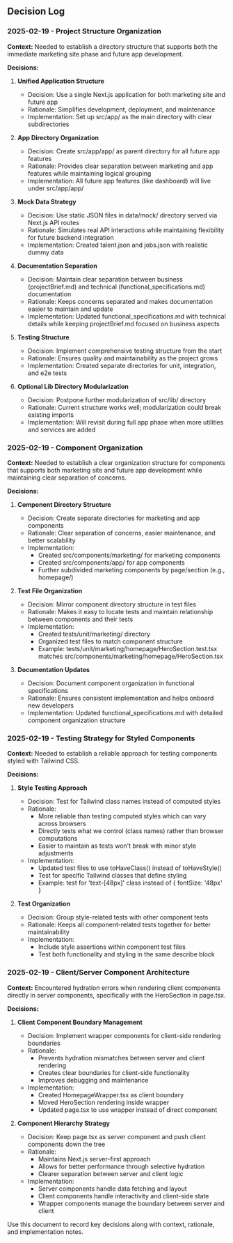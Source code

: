## Decision Log

### 2025-02-19 - Project Structure Organization

**Context:** 
Needed to establish a directory structure that supports both the immediate marketing site phase and future app development.

**Decisions:**
1. **Unified Application Structure**
   - Decision: Use a single Next.js application for both marketing site and future app
   - Rationale: Simplifies development, deployment, and maintenance
   - Implementation: Set up src/app/ as the main directory with clear subdirectories

2. **App Directory Organization**
   - Decision: Create src/app/app/ as parent directory for all future app features
   - Rationale: Provides clear separation between marketing and app features while maintaining logical grouping
   - Implementation: All future app features (like dashboard) will live under src/app/app/

3. **Mock Data Strategy**
   - Decision: Use static JSON files in data/mock/ directory served via Next.js API routes
   - Rationale: Simulates real API interactions while maintaining flexibility for future backend integration
   - Implementation: Created talent.json and jobs.json with realistic dummy data

4. **Documentation Separation**
   - Decision: Maintain clear separation between business (projectBrief.md) and technical (functional_specifications.md) documentation
   - Rationale: Keeps concerns separated and makes documentation easier to maintain and update
   - Implementation: Updated functional_specifications.md with technical details while keeping projectBrief.md focused on business aspects

5. **Testing Structure**
   - Decision: Implement comprehensive testing structure from the start
   - Rationale: Ensures quality and maintainability as the project grows
   - Implementation: Created separate directories for unit, integration, and e2e tests

6. **Optional Lib Directory Modularization**
   - Decision: Postpone further modularization of src/lib/ directory
   - Rationale: Current structure works well; modularization could break existing imports
   - Implementation: Will revisit during full app phase when more utilities and services are added

### 2025-02-19 - Component Organization

**Context:**
Needed to establish a clear organization structure for components that supports both marketing site and future app development while maintaining clear separation of concerns.

**Decisions:**
1. **Component Directory Structure**
   - Decision: Create separate directories for marketing and app components
   - Rationale: Clear separation of concerns, easier maintenance, and better scalability
   - Implementation: 
     - Created src/components/marketing/ for marketing components
     - Created src/components/app/ for app components
     - Further subdivided marketing components by page/section (e.g., homepage/)

2. **Test File Organization**
   - Decision: Mirror component directory structure in test files
   - Rationale: Makes it easy to locate tests and maintain relationship between components and their tests
   - Implementation:
     - Created tests/unit/marketing/ directory
     - Organized test files to match component structure
     - Example: tests/unit/marketing/homepage/HeroSection.test.tsx matches src/components/marketing/homepage/HeroSection.tsx

3. **Documentation Updates**
   - Decision: Document component organization in functional specifications
   - Rationale: Ensures consistent implementation and helps onboard new developers
   - Implementation: Updated functional_specifications.md with detailed component organization structure

### 2025-02-19 - Testing Strategy for Styled Components

**Context:**
Needed to establish a reliable approach for testing components styled with Tailwind CSS.

**Decisions:**
1. **Style Testing Approach**
   - Decision: Test for Tailwind class names instead of computed styles
   - Rationale: 
     - More reliable than testing computed styles which can vary across browsers
     - Directly tests what we control (class names) rather than browser computations
     - Easier to maintain as tests won't break with minor style adjustments
   - Implementation:
     - Updated test files to use toHaveClass() instead of toHaveStyle()
     - Test for specific Tailwind classes that define styling
     - Example: test for 'text-[48px]' class instead of { fontSize: '48px' }

2. **Test Organization**
   - Decision: Group style-related tests with other component tests
   - Rationale: Keeps all component-related tests together for better maintainability
   - Implementation:
     - Include style assertions within component test files
     - Test both functionality and styling in the same describe block

### 2025-02-19 - Client/Server Component Architecture

**Context:**
Encountered hydration errors when rendering client components directly in server components, specifically with the HeroSection in page.tsx.

**Decisions:**
1. **Client Component Boundary Management**
   - Decision: Implement wrapper components for client-side rendering boundaries
   - Rationale: 
     - Prevents hydration mismatches between server and client rendering
     - Creates clear boundaries for client-side functionality
     - Improves debugging and maintenance
   - Implementation:
     - Created HomepageWrapper.tsx as client boundary
     - Moved HeroSection rendering inside wrapper
     - Updated page.tsx to use wrapper instead of direct component

2. **Component Hierarchy Strategy**
   - Decision: Keep page.tsx as server component and push client components down the tree
   - Rationale:
     - Maintains Next.js server-first approach
     - Allows for better performance through selective hydration
     - Clearer separation between server and client logic
   - Implementation:
     - Server components handle data fetching and layout
     - Client components handle interactivity and client-side state
     - Wrapper components manage the boundary between server and client

Use this document to record key decisions along with context, rationale, and implementation notes.